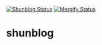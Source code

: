 [![Shunblog Status](https://github.com/shunkakinoki/shunblog/workflows/Sync/badge.svg)](https://github.com/shunkakinoki/shunblog/actions)
[![Mergify Status](https://img.shields.io/endpoint.svg?url=https://gh.mergify.io/badges/shunkakinoki/shunblog&style=flat-square)](https://mergify.io)

# shunblog
